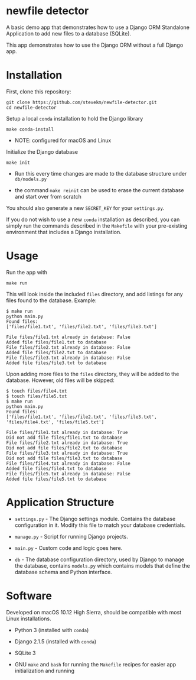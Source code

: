 # newfile detector

A basic demo app that demonstrates how to use a Django ORM Standalone Application to add new files to a database (SQLite).

This app demonstrates how to use the Django ORM without a full Django app.

# Installation

First, clone this repository:

```
git clone https://github.com/stevekm/newfile-detector.git
cd newfile-detector
```

Setup a local `conda` installation to hold the Django library

```
make conda-install
```

- NOTE: configured for macOS and Linux

Initialize the Django database

```
make init
```

- Run this every time changes are made to the database structure under `db/models.py`

- the command `make reinit` can be used to erase the current database and start over from scratch

You should also generate a new `SECRET_KEY` for your `settings.py`.

If you do not wish to use a new `conda` installation as described, you can simply run the commands described in the `Makefile` with your pre-existing environment that includes a Django installation.

# Usage

Run the app with

```
make run
```

This will look inside the included `files` directory, and add listings for any files found to the database. Example:

```
$ make run
python main.py
Found files:
['files/file1.txt', 'files/file2.txt', 'files/file3.txt']

File files/file1.txt already in database: False
Added file files/file1.txt to database
File files/file2.txt already in database: False
Added file files/file2.txt to database
File files/file3.txt already in database: False
Added file files/file3.txt to database
```

Upon adding more files to the `files` directory, they will be added to the database. However, old files will be skipped:

```
$ touch files/file4.txt
$ touch files/file5.txt
$ make run
python main.py
Found files:
['files/file1.txt', 'files/file2.txt', 'files/file3.txt', 'files/file4.txt', 'files/file5.txt']

File files/file1.txt already in database: True
Did not add file files/file1.txt to database
File files/file2.txt already in database: True
Did not add file files/file2.txt to database
File files/file3.txt already in database: True
Did not add file files/file3.txt to database
File files/file4.txt already in database: False
Added file files/file4.txt to database
File files/file5.txt already in database: False
Added file files/file5.txt to database
```


# Application Structure

- `settings.py` - The Django settings module. Contains the database configuration in it. Modify this file to match your database credentials.
- `manage.py` - Script for running Django projects.
- `main.py` - Custom code and logic goes here.

- `db` - The database configuration directory, used by Django to manage the database, contains `models.py` which contains models that define the database schema and Python interface.

# Software

Developed on macOS 10.12 High Sierra, should be compatible with most Linux installations.

- Python 3 (installed with `conda`)

- Django 2.1.5 (installed with `conda`)

- SQLite 3

- GNU `make` and `bash` for running the `Makefile` recipes for easier app initialization and running
